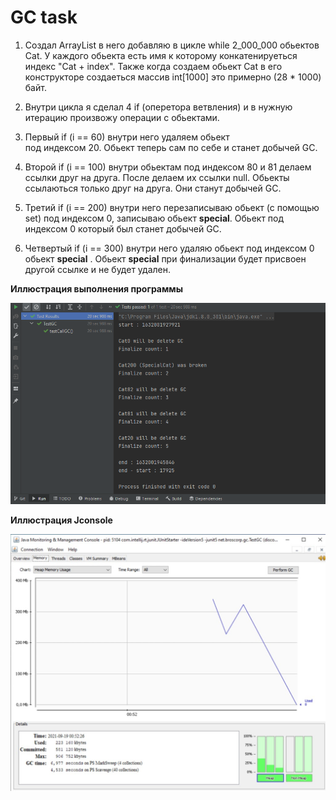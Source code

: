 # GC task  

1. Создал ArrayList<Cat> в него добавляю в цикле while 2_000_000 обьектов Cat.
 У каждого обьекта есть имя к которому конкатенируеться индекс "Сat + index". Также когда 
 создаем обьект Cat в его конструкторе создаеться массив int[1000] это примерно (28 * 1000) байт.

2. Внутри цикла я сделал 4 if (оперетора ветвления) и в нужную итерацию произвожу операции
 с обьектами.

3. Первый if (i == 60) внутри него удаляем обьект  
 под индексом 20. Обьект теперь сам по себе и станет добычей GC.

4. Второй if (i == 100) внутри обьектам под индексом 80 и 81 делаем ссылки друг на друга.
 После делаем их ссылки null. Обьекты ссылаються только друг на друга. Они станут добычей GC.

5. Третий if (i == 200) внутри него перезаписываю обьект (с помощью set) под индексом 0, 
 записываю обьект __special__. Обьект под индексом 0 который был станет добычей GC.

6. Четвертый if (i == 300) внутри него удаляю обьект под индексом 0  обьект __special__ . 
 Обьект __special__ при финализации будет присвоен другой ссылке и не будет удален.

__Иллюстрация выполнения программы__

![](screenshots/Terminal.png)



__Иллюстрация Jconsole__

![](screenshots/Jconsole.png)



